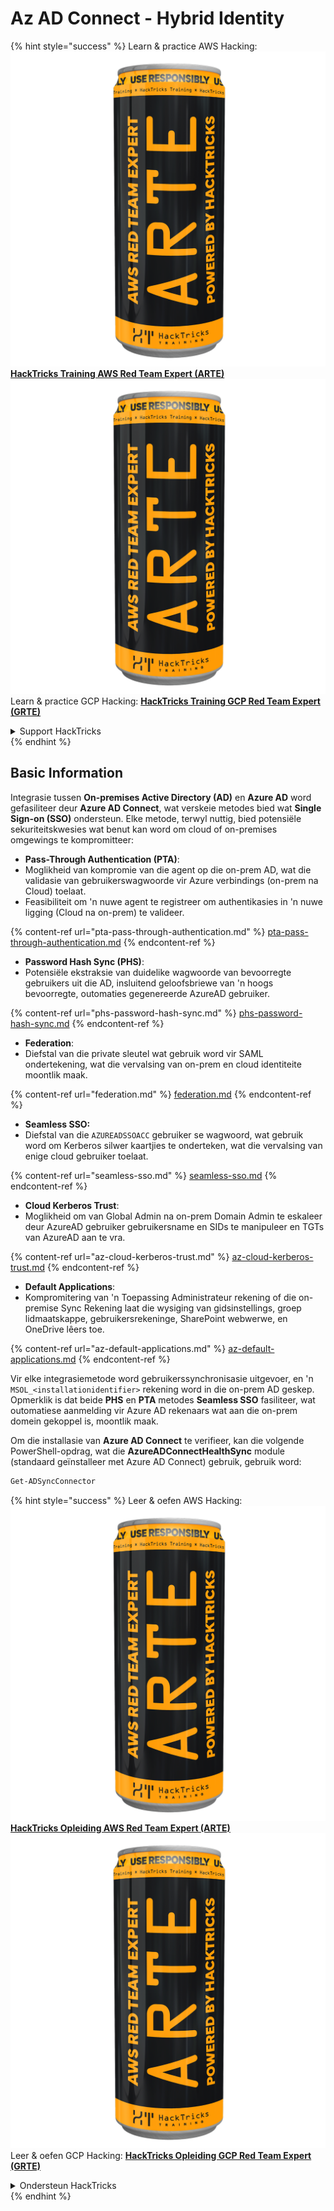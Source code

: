 # Az AD Connect - Hybrid Identity

{% hint style="success" %}
Learn & practice AWS Hacking:<img src="../../../../.gitbook/assets/image (1) (1) (1).png" alt="" data-size="line">[**HackTricks Training AWS Red Team Expert (ARTE)**](https://training.hacktricks.xyz/courses/arte)<img src="../../../../.gitbook/assets/image (1) (1) (1).png" alt="" data-size="line">\
Learn & practice GCP Hacking: <img src="../../../../.gitbook/assets/image (2).png" alt="" data-size="line">[**HackTricks Training GCP Red Team Expert (GRTE)**<img src="../../../../.gitbook/assets/image (2).png" alt="" data-size="line">](https://training.hacktricks.xyz/courses/grte)

<details>

<summary>Support HackTricks</summary>

* Check the [**subscription plans**](https://github.com/sponsors/carlospolop)!
* **Join the** 💬 [**Discord group**](https://discord.gg/hRep4RUj7f) or the [**telegram group**](https://t.me/peass) or **follow** us on **Twitter** 🐦 [**@hacktricks\_live**](https://twitter.com/hacktricks_live)**.**
* **Share hacking tricks by submitting PRs to the** [**HackTricks**](https://github.com/carlospolop/hacktricks) and [**HackTricks Cloud**](https://github.com/carlospolop/hacktricks-cloud) github repos.

</details>
{% endhint %}

## Basic Information

Integrasie tussen **On-premises Active Directory (AD)** en **Azure AD** word gefasiliteer deur **Azure AD Connect**, wat verskeie metodes bied wat **Single Sign-on (SSO)** ondersteun. Elke metode, terwyl nuttig, bied potensiële sekuriteitskwesies wat benut kan word om cloud of on-premises omgewings te kompromitteer:

* **Pass-Through Authentication (PTA)**:
* Moglikheid van kompromie van die agent op die on-prem AD, wat die validasie van gebruikerswagwoorde vir Azure verbindings (on-prem na Cloud) toelaat.
* Feasibiliteit om 'n nuwe agent te registreer om authentikasies in 'n nuwe ligging (Cloud na on-prem) te valideer.

{% content-ref url="pta-pass-through-authentication.md" %}
[pta-pass-through-authentication.md](pta-pass-through-authentication.md)
{% endcontent-ref %}

* **Password Hash Sync (PHS)**:
* Potensiële ekstraksie van duidelike wagwoorde van bevoorregte gebruikers uit die AD, insluitend geloofsbriewe van 'n hoogs bevoorregte, outomaties gegenereerde AzureAD gebruiker.

{% content-ref url="phs-password-hash-sync.md" %}
[phs-password-hash-sync.md](phs-password-hash-sync.md)
{% endcontent-ref %}

* **Federation**:
* Diefstal van die private sleutel wat gebruik word vir SAML ondertekening, wat die vervalsing van on-prem en cloud identiteite moontlik maak.

{% content-ref url="federation.md" %}
[federation.md](federation.md)
{% endcontent-ref %}

* **Seamless SSO:**
* Diefstal van die `AZUREADSSOACC` gebruiker se wagwoord, wat gebruik word om Kerberos silwer kaartjies te onderteken, wat die vervalsing van enige cloud gebruiker toelaat.

{% content-ref url="seamless-sso.md" %}
[seamless-sso.md](seamless-sso.md)
{% endcontent-ref %}

* **Cloud Kerberos Trust**:
* Moglikheid om van Global Admin na on-prem Domain Admin te eskaleer deur AzureAD gebruiker gebruikersname en SIDs te manipuleer en TGTs van AzureAD aan te vra.

{% content-ref url="az-cloud-kerberos-trust.md" %}
[az-cloud-kerberos-trust.md](az-cloud-kerberos-trust.md)
{% endcontent-ref %}

* **Default Applications**:
* Kompromitering van 'n Toepassing Administrateur rekening of die on-premise Sync Rekening laat die wysiging van gidsinstellings, groep lidmaatskappe, gebruikersrekeninge, SharePoint webwerwe, en OneDrive lêers toe.

{% content-ref url="az-default-applications.md" %}
[az-default-applications.md](az-default-applications.md)
{% endcontent-ref %}

Vir elke integrasiemetode word gebruikerssynchronisasie uitgevoer, en 'n `MSOL_<installationidentifier>` rekening word in die on-prem AD geskep. Opmerklik is dat beide **PHS** en **PTA** metodes **Seamless SSO** fasiliteer, wat outomatiese aanmelding vir Azure AD rekenaars wat aan die on-prem domein gekoppel is, moontlik maak.

Om die installasie van **Azure AD Connect** te verifieer, kan die volgende PowerShell-opdrag, wat die **AzureADConnectHealthSync** module (standaard geïnstalleer met Azure AD Connect) gebruik, gebruik word:
```powershell
Get-ADSyncConnector
```
{% hint style="success" %}
Leer & oefen AWS Hacking:<img src="../../../../.gitbook/assets/image (1) (1) (1).png" alt="" data-size="line">[**HackTricks Opleiding AWS Red Team Expert (ARTE)**](https://training.hacktricks.xyz/courses/arte)<img src="../../../../.gitbook/assets/image (1) (1) (1).png" alt="" data-size="line">\
Leer & oefen GCP Hacking: <img src="../../../../.gitbook/assets/image (2).png" alt="" data-size="line">[**HackTricks Opleiding GCP Red Team Expert (GRTE)**<img src="../../../../.gitbook/assets/image (2).png" alt="" data-size="line">](https://training.hacktricks.xyz/courses/grte)

<details>

<summary>Ondersteun HackTricks</summary>

* Kyk na die [**subskripsie planne**](https://github.com/sponsors/carlospolop)!
* **Sluit aan by die** 💬 [**Discord groep**](https://discord.gg/hRep4RUj7f) of die [**telegram groep**](https://t.me/peass) of **volg** ons op **Twitter** 🐦 [**@hacktricks\_live**](https://twitter.com/hacktricks_live)**.**
* **Deel hacking truuks deur PRs in te dien na die** [**HackTricks**](https://github.com/carlospolop/hacktricks) en [**HackTricks Cloud**](https://github.com/carlospolop/hacktricks-cloud) github repos.

</details>
{% endhint %}
